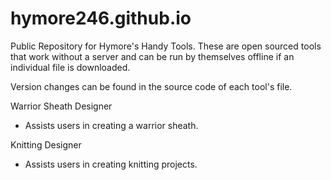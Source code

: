 # hymore246.github.io
Public Repository for Hymore's Handy Tools. These are open sourced tools that work without a server
and can be run by themselves offline if an individual file is downloaded.

Version changes can be found in the source code of each tool's file.

Warrior Sheath Designer
- Assists users in creating a warrior sheath.

Knitting Designer
- Assists users in creating knitting projects.
